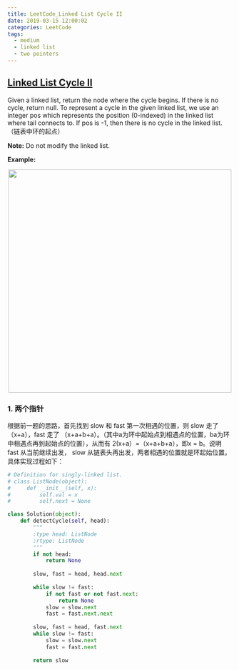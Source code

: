 ```yaml
---
title: LeetCode_Linked List Cycle II
date: 2019-03-15 12:00:02
categories: LeetCode
tags: 
  - medium
  - linked list
  - two pointers
---
```


## [Linked List Cycle II](https://leetcode.com/problems/linked-list-cycle-ii/)

Given a linked list, return the node where the cycle begins. If there is no cycle, return null. To represent a cycle in the given linked list, we use an integer pos which represents the position (0-indexed) in the linked list where tail connects to. If pos is -1, then there is no cycle in the linked list.
（链表中环的起点）

<!--more-->

**Note:** Do not modify the linked list.

**Example:** 

<div align=center>
	<img src="/images/leetcode_142.png" width = "500" align=center/>
</div>

### 1. 两个指针
根据前一题的思路，首先找到 slow 和 fast 第一次相遇的位置，则 slow 走了（x+a），fast 走了 （x+a+b+a）。（其中a为环中起始点到相遇点的位置，ba为环中相遇点再到起始点的位置），从而有 2(x+a）=（x+a+b+a），即x = b。说明 fast 从当前继续出发， slow 从链表头再出发，两者相遇的位置就是环起始位置。具体实现过程如下：

```python
# Definition for singly-linked list.
# class ListNode(object):
#     def __init__(self, x):
#         self.val = x
#         self.next = None

class Solution(object):
    def detectCycle(self, head):
        """
        :type head: ListNode
        :rtype: ListNode
        """
        if not head:
            return None
        
        slow, fast = head, head.next
        
        while slow != fast:
            if not fast or not fast.next:
                return None
            slow = slow.next
            fast = fast.next.next
        
        slow, fast = head, fast.next
        while slow != fast:
            slow = slow.next
            fast = fast.next
            
        return slow
```